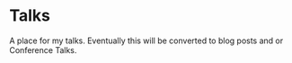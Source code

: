 # Talks

A place for my talks. Eventually this will be converted to blog posts and or Conference Talks.
